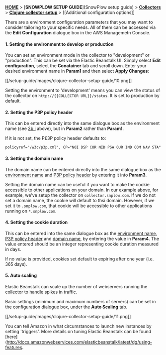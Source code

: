 [**HOME**](Home) > [**SNOWPLOW SETUP GUIDE**](SnowPlow setup guide) > [**Collectors**](choosing-a-collector) > [**Clojure collector setup**](setting-up-the-clojure-collector) > [[Additional configuration options]]

There are a environment configuration parameters that you may want to consider tailoring to your specific needs. All of them can be accessed via the **Edit Configuration** dialogue box in the AWS Managemetn Console.

<a name="3bi" ></a>

#### 1. Setting the environment to develop or production

You can set an environment mode in the collector to "development" or "production". This can be set via the Elastic Beanstalk UI. Simply select **Edit configuration**, select the **Conatainer** tab and scroll down. Enter your desired environment name in **Param1** and then select **Apply Changes**:

[[/setup-guide/images/clojure-collector-setup-guide/10.png]]

Setting the environment to 'development' means you can view the status of the collector on `http://{{COLLECTOR URL}}/status`. It is set to production by default.

<a name="3bii" ></a>

#### 2. Setting the P3P policy header

This can be entered directly into the same dialogue box as the environment name (see [3b i](#3bi) above), but in **Param2** rather than **Param1**.

If it is not set, the P£3P policy header defaults to:

	policyref="/w3c/p3p.xml", CP="NOI DSP COR NID PSA OUR IND COM NAV STA"

<a name="3biii" ></a>

#### 3. Setting the domain name

The domain name can be entered directly into the same dialogue box as the [environment name](#3bi) and [P3P policy header](#3bii) by entering it into **Param3**.

Setting the domain name can be useful if you want to make the cookie accessible to other applications on your domain. In our example above, for example, we've setup the collector on `collector.snplow.com`. If we do not set a domain name, the cookie will default to thsi domain. However, if we set it to `.snplow.com`, that cookie will be accessible to other applications running on `*.snplow.com`.

<a name="3biv" ></a>

#### 4. Setting the cookie duration

This can be entered into the same dialogue box as the [environment name](#3bi), [P3P policy header](#3bii) and [domain name](#3biii), by entering the value in **Param4**. The value entered should be an integer representing cookie duration measured in days.

If no value is provided, cookies set default to expiring after one year (i.e. 365 days).

#### 5. Auto scaling

Elastic Beanstalk can scale up the number of webservers running the collector to handle spikes in traffic.

Basic settings (minimum and maximum numbers of servers) can be set in the configuration dialogue box, under the **Auto Scaling** tab. 

[[/setup-guide/images/clojure-collector-setup-guide/11.png]]

You can tell Amazon in what circumstances to launch new instances by setting 'triggers'. More details on tuning Elastic Beanstalk can be found [here](http://docs.amazonwebservices.com/elasticbeanstalk/latest/dg/using-features.
